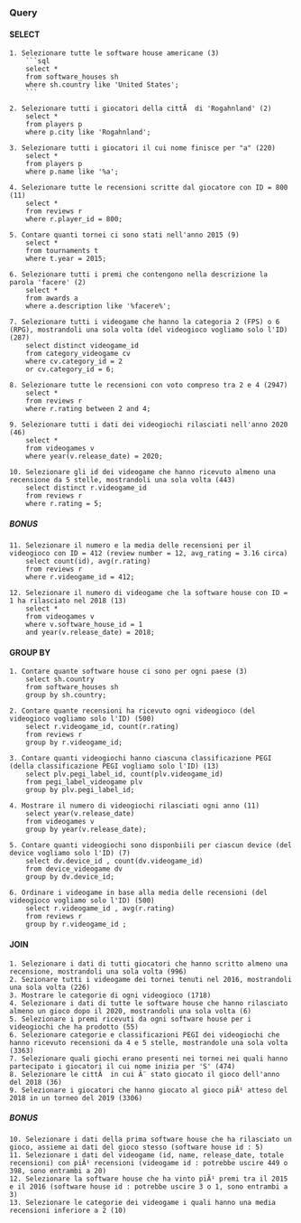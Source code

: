 ### Query
#### SELECT

    1. Selezionare tutte le software house americane (3)
        ```sql
        select *
        from software_houses sh 
        where sh.country like 'United States';
        ```

    2. Selezionare tutti i giocatori della cittÃ  di 'Rogahnland' (2)
        select * 
        from players p 
        where p.city like 'Rogahnland';

    3. Selezionare tutti i giocatori il cui nome finisce per "a" (220)
        select * 
        from players p 
        where p.name like '%a';

    4. Selezionare tutte le recensioni scritte dal giocatore con ID = 800 (11)
        select * 
        from reviews r 
        where r.player_id = 800;

    5. Contare quanti tornei ci sono stati nell'anno 2015 (9)
        select * 
        from tournaments t 
        where t.year = 2015;

    6. Selezionare tutti i premi che contengono nella descrizione la parola 'facere' (2)
        select * 
        from awards a 
        where a.description like '%facere%';

    7. Selezionare tutti i videogame che hanno la categoria 2 (FPS) o 6 (RPG), mostrandoli una sola volta (del videogioco vogliamo solo l'ID) (287)
        select distinct videogame_id  
        from category_videogame cv 
        where cv.category_id = 2 
        or cv.category_id = 6;

    8. Selezionare tutte le recensioni con voto compreso tra 2 e 4 (2947)
        select *
        from reviews r 
        where r.rating between 2 and 4;

    9. Selezionare tutti i dati dei videogiochi rilasciati nell'anno 2020 (46)
        select *
        from videogames v 
        where year(v.release_date) = 2020;

    10. Selezionare gli id dei videogame che hanno ricevuto almeno una recensione da 5 stelle, mostrandoli una sola volta (443)
        select distinct r.videogame_id 
        from reviews r 
        where r.rating = 5;

##### BONUS
    11. Selezionare il numero e la media delle recensioni per il videogioco con ID = 412 (review number = 12, avg_rating = 3.16 circa)
        select count(id), avg(r.rating)
        from reviews r 
        where r.videogame_id = 412;

    12. Selezionare il numero di videogame che la software house con ID = 1 ha rilasciato nel 2018 (13)
        select *
        from videogames v 
        where v.software_house_id = 1
        and year(v.release_date) = 2018;

#### GROUP BY
    1. Contare quante software house ci sono per ogni paese (3)
        select sh.country
        from software_houses sh 
        group by sh.country; 

    2. Contare quante recensioni ha ricevuto ogni videogioco (del videogioco vogliamo solo l'ID) (500)
        select r.videogame_id, count(r.rating)
        from reviews r  
        group by r.videogame_id; 

    3. Contare quanti videogiochi hanno ciascuna classificazione PEGI (della classificazione PEGI vogliamo solo l'ID) (13)
        select plv.pegi_label_id, count(plv.videogame_id)
        from pegi_label_videogame plv 
        group by plv.pegi_label_id;

    4. Mostrare il numero di videogiochi rilasciati ogni anno (11)
        select year(v.release_date)
        from videogames v 
        group by year(v.release_date);

    5. Contare quanti videogiochi sono disponbiili per ciascun device (del device vogliamo solo l'ID) (7)
        select dv.device_id , count(dv.videogame_id) 
        from device_videogame dv 
        group by dv.device_id;

    6. Ordinare i videogame in base alla media delle recensioni (del videogioco vogliamo solo l'ID) (500)
        select r.videogame_id , avg(r.rating)  
        from reviews r 
        group by r.videogame_id ; 

#### JOIN
    1. Selezionare i dati di tutti giocatori che hanno scritto almeno una recensione, mostrandoli una sola volta (996)
    2. Sezionare tutti i videogame dei tornei tenuti nel 2016, mostrandoli una sola volta (226)
    3. Mostrare le categorie di ogni videogioco (1718)
    4. Selezionare i dati di tutte le software house che hanno rilasciato almeno un gioco dopo il 2020, mostrandoli una sola volta (6)
    5. Selezionare i premi ricevuti da ogni software house per i videogiochi che ha prodotto (55)
    6. Selezionare categorie e classificazioni PEGI dei videogiochi che hanno ricevuto recensioni da 4 e 5 stelle, mostrandole una sola volta (3363)
    7. Selezionare quali giochi erano presenti nei tornei nei quali hanno partecipato i giocatori il cui nome inizia per 'S' (474)
    8. Selezionare le cittÃ  in cui Ã¨ stato giocato il gioco dell'anno del 2018 (36)
    9. Selezionare i giocatori che hanno giocato al gioco piÃ¹ atteso del 2018 in un torneo del 2019 (3306)

##### BONUS
    10. Selezionare i dati della prima software house che ha rilasciato un gioco, assieme ai dati del gioco stesso (software house id : 5)
    11. Selezionare i dati del videogame (id, name, release_date, totale recensioni) con piÃ¹ recensioni (videogame id : potrebbe uscire 449 o 398, sono entrambi a 20)
    12. Selezionare la software house che ha vinto piÃ¹ premi tra il 2015 e il 2016 (software house id : potrebbe uscire 3 o 1, sono entrambi a 3)
    13. Selezionare le categorie dei videogame i quali hanno una media recensioni inferiore a 2 (10)